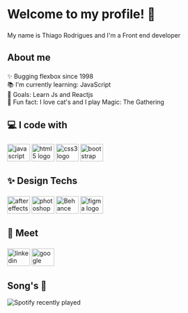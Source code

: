 <h1 align="left">Welcome to my profile! 👋</h1>

###

<p align="left">My name is Thiago Rodrigues and I'm a Front end developer</p>

###

<h2 align="left">About me</h2>

###

<p align="left">✨ Bugging flexbox since 1998<br>📚 I'm currently learning: JavaScript<br>🎯 Goals: Learn Js and Reactjs<br>🎲 Fun fact: I love cat's and I play Magic: The Gathering</p>

###

<h2 align="left">💻 I code with</h2>

###

<div align="left">
  <img src="https://cdn.jsdelivr.net/gh/devicons/devicon/icons/javascript/javascript-original.svg" height="40" width="52" alt="javascript logo"  />
  <img src="https://cdn.jsdelivr.net/gh/devicons/devicon/icons/html5/html5-original.svg" height="40" width="52" alt="html5 logo"  />
  <img src="https://cdn.jsdelivr.net/gh/devicons/devicon/icons/css3/css3-original.svg" height="40" width="52" alt="css3 logo"  />
  <img src="https://cdn.jsdelivr.net/gh/devicons/devicon/icons/bootstrap/bootstrap-original.svg" height="40" width="52" alt="bootstrap logo"  />
</div>

###

<h2 align="left">✨ Design Techs</h2>

###

<div align="left">
  <img src="https://cdn.jsdelivr.net/gh/devicons/devicon/icons/aftereffects/aftereffects-original.svg" height="40" width="52" alt="aftereffects logo"  />
  <img src="https://cdn.jsdelivr.net/gh/devicons/devicon/icons/photoshop/photoshop-plain.svg" height="40" width="52" alt="photoshop logo"  />
  <a href="https://www.behance.net/thiagosilva79"><img src="https://cdn.jsdelivr.net/gh/devicons/devicon/icons/behance/behance-original.svg" height="40" width="52" alt="Behance logo"/></a>
  <img src="https://cdn.jsdelivr.net/gh/devicons/devicon/icons/figma/figma-original.svg" height="40" width="52" alt="figma logo"  />
</div>

###

<h2 align="left">📧 Meet</h2>

###

<div align="left">
    <a href="https://www.linkedin.com/in/rdes-thiago201/"><img src="https://cdn.jsdelivr.net/gh/devicons/devicon/icons/linkedin/linkedin-original.svg" height="40" width="52" alt="linkedin logo"  /></a>
   <a href="mailto:rdes.thiago@gmail.com"><img src="https://cdn.jsdelivr.net/gh/devicons/devicon/icons/google/google-original.svg" height="40" width="52" alt="google logo"  /></a>
</div>

###

<h2 align="left">Song's 🎵</h2>

<div align="center">
  <a href="https://open.spotify.com/user/thiagosilvabr">
    <img src="https://spotify-recently-played-readme.vercel.app/api?user=thiagosilvabr" alt="Spotify recently played" align="left"  />
  </a>
</div>

###
